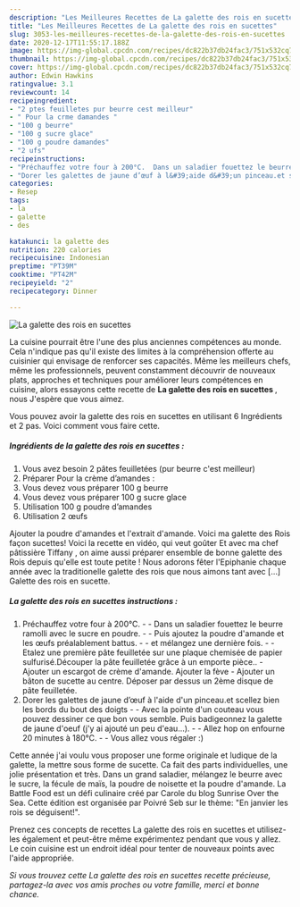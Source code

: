 ```yaml
---
description: "Les Meilleures Recettes de La galette des rois en sucettes"
title: "Les Meilleures Recettes de La galette des rois en sucettes"
slug: 3053-les-meilleures-recettes-de-la-galette-des-rois-en-sucettes
date: 2020-12-17T11:55:17.188Z
image: https://img-global.cpcdn.com/recipes/dc822b37db24fac3/751x532cq70/la-galette-des-rois-en-sucettes-photo-principale-de-la-recette.jpg
thumbnail: https://img-global.cpcdn.com/recipes/dc822b37db24fac3/751x532cq70/la-galette-des-rois-en-sucettes-photo-principale-de-la-recette.jpg
cover: https://img-global.cpcdn.com/recipes/dc822b37db24fac3/751x532cq70/la-galette-des-rois-en-sucettes-photo-principale-de-la-recette.jpg
author: Edwin Hawkins
ratingvalue: 3.1
reviewcount: 14
recipeingredient:
- "2 ptes feuilletes pur beurre cest meilleur"
- " Pour la crme damandes "
- "100 g beurre"
- "100 g sucre glace"
- "100 g poudre damandes"
- "2 ufs"
recipeinstructions:
- "Préchauffez votre four à 200°C.  Dans un saladier fouettez le beurre ramolli avec le sucre en poudre.  Puis ajoutez la poudre d&#39;amande et les œufs préalablement battus.  et mélangez une dernière fois.  Etalez une première pâte feuilletée sur une plaque chemisée de papier sulfurisé.Découper la pâte feuilletée grâce à un emporte pièce.. Ajouter un escargot de crème d&#39;amande. Ajouter la fève Ajouter un bâton de sucette au centre. Déposer par dessus un 2ème disque de pâte feuilletée."
- "Dorer les galettes de jaune d’œuf à l&#39;aide d&#39;un pinceau.et scellez bien les bords du bout des doigts  Avec la pointe d&#39;un couteau vous pouvez dessiner ce que bon vous semble. Puis badigeonnez la galette de jaune d&#39;oeuf (j&#39;y ai ajouté un peu d&#39;eau...).  Allez hop on enfourne 20 minutes à 180°C.  Vous allez vous régaler :)"
categories:
- Resep
tags:
- la
- galette
- des

katakunci: la galette des 
nutrition: 220 calories
recipecuisine: Indonesian
preptime: "PT39M"
cooktime: "PT42M"
recipeyield: "2"
recipecategory: Dinner

---
```



![La galette des rois en sucettes](https://img-global.cpcdn.com/recipes/dc822b37db24fac3/751x532cq70/la-galette-des-rois-en-sucettes-photo-principale-de-la-recette.jpg)

La cuisine pourrait être l'une des plus anciennes compétences au monde. Cela n'indique pas qu'il existe des limites à la compréhension offerte au cuisinier qui envisage de renforcer ses capacités. Même les meilleurs chefs, même les professionnels, peuvent constamment découvrir de nouveaux plats, approches et techniques pour améliorer leurs compétences en cuisine, alors essayons cette recette de <strong> La galette des rois en sucettes </strong>, nous J'espère que vous aimez.

<!--inarticleads1-->

Vous pouvez avoir la galette des rois en sucettes en utilisant 6 Ingrédients et 2 pas. Voici comment vous faire cette.

##### Ingrédients de la galette des rois en sucettes :

1. Vous avez besoin 2 pâtes feuilletées (pur beurre c&#39;est meilleur)
1. Préparer  Pour la crème d’amandes :
1. Vous devez vous préparer 100 g beurre
1. Vous devez vous préparer 100 g sucre glace
1. Utilisation 100 g poudre d’amandes
1. Utilisation 2 œufs


Ajouter la poudre d&#39;amandes et l&#39;extrait d&#39;amande. Voici ma galette des Rois façon sucettes! Voici la recette en vidéo, qui veut goûter Et avec ma chef pâtissière Tiffany , on aime aussi préparer ensemble de bonne galette des Rois depuis qu&#39;elle est toute petite ! Nous adorons fêter l&#39;Epiphanie chaque année avec la traditionelle galette des rois que nous aimons tant avec […] Galette des rois en sucette. 

<!--inarticleads2-->

##### La galette des rois en sucettes instructions :

1. Préchauffez votre four à 200°C. -  - Dans un saladier fouettez le beurre ramolli avec le sucre en poudre. -  - Puis ajoutez la poudre d&#39;amande et les œufs préalablement battus. -  - et mélangez une dernière fois. -  - Etalez une première pâte feuilletée sur une plaque chemisée de papier sulfurisé.Découper la pâte feuilletée grâce à un emporte pièce.. - Ajouter un escargot de crème d&#39;amande. Ajouter la fève - Ajouter un bâton de sucette au centre. Déposer par dessus un 2ème disque de pâte feuilletée.
1. Dorer les galettes de jaune d’œuf à l&#39;aide d&#39;un pinceau.et scellez bien les bords du bout des doigts -  - Avec la pointe d&#39;un couteau vous pouvez dessiner ce que bon vous semble. Puis badigeonnez la galette de jaune d&#39;oeuf (j&#39;y ai ajouté un peu d&#39;eau...). -  - Allez hop on enfourne 20 minutes à 180°C. -  - Vous allez vous régaler :)


Cette année j&#39;ai voulu vous proposer une forme originale et ludique de la galette, la mettre sous forme de sucette. Ca fait des parts individuelles, une jolie présentation et très. Dans un grand saladier, mélangez le beurre avec le sucre, la fécule de maïs, la poudre de noisette et la poudre d&#39;amande. La Battle Food est un défi culinaire créé par Carole du blog Sunrise Over the Sea. Cette édition est organisée par Poivré Seb sur le thème: &#34;En janvier les rois se déguisent!&#34;. 

<!--inarticleads1-->

<p>
Prenez ces concepts de recettes La galette des rois en sucettes et utilisez-les également et peut-être même expérimentez pendant que vous y allez. Le coin cuisine est un endroit idéal pour tenter de nouveaux points avec l'aide appropriée.
</p>

<p>
<i>Si vous trouvez cette La galette des rois en sucettes recette précieuse, partagez-la avec vos amis proches ou votre famille, merci et bonne chance.</i>
</p>
